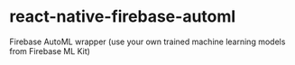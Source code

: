 # react-native-firebase-automl
Firebase AutoML wrapper (use your own trained machine learning models from Firebase ML Kit)
